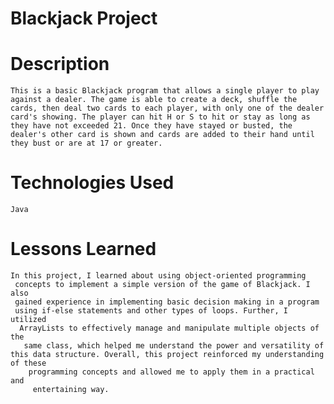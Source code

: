 # Blackjack Project

# Description

	This is a basic Blackjack program that allows a single player to play against a dealer. The game is able to create a deck, shuffle the cards, then deal two cards to each player, with only one of the dealer card's showing. The player can hit H or S to hit or stay as long as they have not exceeded 21. Once they have stayed or busted, the dealer's other card is shown and cards are added to their hand until they bust or are at 17 or greater.

# Technologies Used

	Java

# Lessons Learned

	In this project, I learned about using object-oriented programming
	 concepts to implement a simple version of the game of Blackjack. I also 
	 gained experience in implementing basic decision making in a program 
	 using if-else statements and other types of loops. Further, I utilized
	  ArrayLists to effectively manage and manipulate multiple objects of the
	   same class, which helped me understand the power and versatility of this data structure. Overall, this project reinforced my understanding of these
	    programming concepts and allowed me to apply them in a practical and
	     entertaining way.


